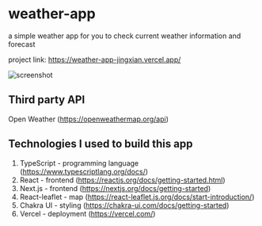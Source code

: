 # weather-app

a simple weather app for you to check current weather information and forecast

project link: https://weather-app-jingxian.vercel.app/

![screenshot](https://i.ibb.co/TLJN6Yq/Screenshot-2021-08-12-at-2-07-53-PM.png)

## Third party API
Open Weather (https://openweathermap.org/api)

## Technologies I used to build this app
1. TypeScript - programming language (https://www.typescriptlang.org/docs/)
2. React - frontend (https://reactjs.org/docs/getting-started.html)
3. Next.js - frontend (https://nextjs.org/docs/getting-started)
4. React-leaflet - map (https://react-leaflet.js.org/docs/start-introduction/)
5. Chakra UI - styling (https://chakra-ui.com/docs/getting-started)
6. Vercel - deployment (https://vercel.com/)
